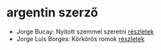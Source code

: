 # argentin szerző

- Jorge Bucay: Nyitott szemmel szeretni [részletek](_details/%7Bopf.creator%7D.md#id_385)
- Jorge Luis Borges: Körkörös romok [részletek](_details/%7Bopf.creator%7D.md#id_1207)